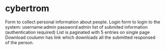 # cybertrom
Form to collect personal information about people.
Login form to login to the system: username:admin password:admin
list of submited information (authentication required)
List is paginated with 5 entries on single page
Download coulumn has link which downloads all the submitted responsed of the person.



